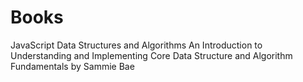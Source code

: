 # Books
JavaScript Data Structures and Algorithms An Introduction to Understanding and Implementing Core Data Structure and Algorithm Fundamentals by Sammie Bae
